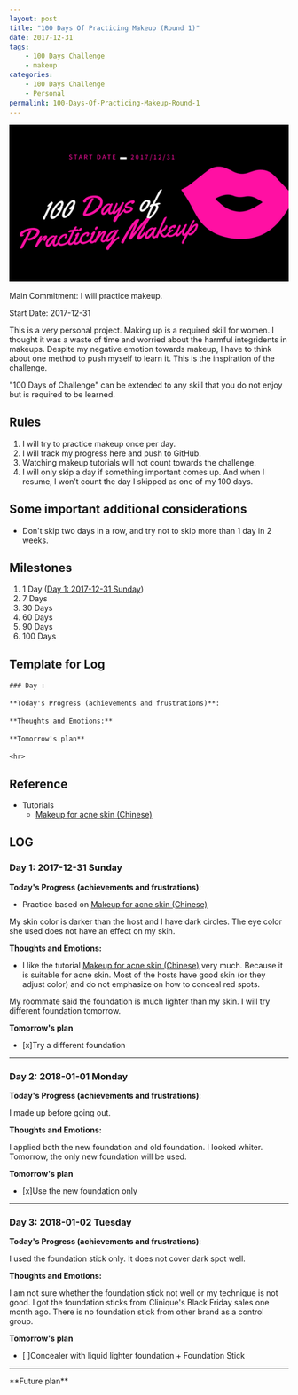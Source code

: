 ```yaml
---
layout: post
title: "100 Days Of Practicing Makeup (Round 1)"
date: 2017-12-31
tags: 
	- 100 Days Challenge
	- makeup
categories: 
	- 100 Days Challenge
	- Personal
permalink: 100-Days-Of-Practicing-Makeup-Round-1
---
```


<img src = "/img/100-Days-of-Practicing-Makeup-Banner.png" style="border:0" >


Main Commitment: I will practice makeup. 

Start Date: 2017-12-31


<!-- more -->

This is a very personal project. Making up is a required skill for women. I thought it was a waste of time and worried about the harmful integridents in makeups. Despite my negative emotion towards makeup, I have to think about one method to push myself to learn it. This is the inspiration of the challenge. 

"100 Days of Challenge" can be extended to any skill that you do not enjoy but is required to be learned. 

## Rules
1. I will try to practice makeup once per day. 
2. I will track my progress here and push to GitHub.
3. Watching makeup tutorials will not count towards the challenge.
5. I will only skip a day if something important comes up. And when I resume, I won’t count the day I skipped as one of my 100 days.

## Some important additional considerations

* Don't skip two days in a row, and try not to skip more than 1 day in 2 weeks.

## Milestones

1. 1 Day ([Day 1: 2017-12-31 Sunday](#Day-1-2017-12-31-Sunday))
2. 7 Days
3. 30 Days
4. 60 Days
5. 90 Days
6. 100 Days

## Template for Log
```
### Day :

**Today's Progress (achievements and frustrations)**: 

**Thoughts and Emotions:**

**Tomorrow's plan**

<hr>
```

## Reference

* Tutorials
	* [Makeup for acne skin (Chinese)](https://www.bilibili.com/video/av11757660/)

## LOG
### Day 1: 2017-12-31 Sunday 

**Today's Progress (achievements and frustrations)**: 

* Practice based on [Makeup for acne skin (Chinese)](https://www.bilibili.com/video/av11757660/)

My skin color is darker than the host and I have dark circles. The eye color she used does not have an effect on my skin.

**Thoughts and Emotions:**

* I like the tutorial [Makeup for acne skin (Chinese)](https://www.bilibili.com/video/av11757660/) very much. Because it is suitable for acne skin. Most of the hosts have good skin (or they adjust color) and do not emphasize on how to conceal red spots.

My roommate said the foundation is much lighter than my skin. I will try different foundation tomorrow.

**Tomorrow's plan**

* [x]Try a different foundation

<hr>

### Day 2: 2018-01-01 Monday

**Today's Progress (achievements and frustrations)**: 

I made up before going out. 

**Thoughts and Emotions:**

I applied both the new foundation and old foundation. I looked whiter. Tomorrow, the only new foundation will be used.

**Tomorrow's plan**

* [x]Use the new foundation only

<hr>

### Day 3: 2018-01-02 Tuesday

**Today's Progress (achievements and frustrations)**: 

I used the foundation stick only. It does not cover dark spot well. 

**Thoughts and Emotions:**

I am not sure whether the foundation stick not well or my technique is not good. I got the foundation sticks from Clinique's Black Friday sales one month ago. There is no foundation stick from other brand as a control group. 

**Tomorrow's plan**

* [ ]Concealer with liquid lighter foundation + Foundation Stick

<hr>
**Future plan**
